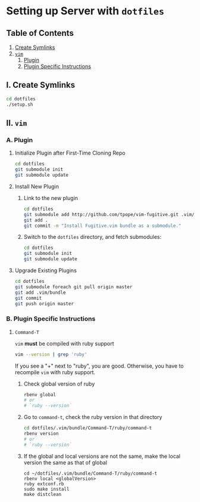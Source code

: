 # Setting up Server with `dotfiles`

## Table of Contents

1. [Create Symlinks](#i-create-symlinkes)
2. [`vim`](#ii-vim)
    1. [Plugin](#a-plugin)
    2. [Plugin Specific Instructions](#b-plugin-specific-instructions)

## I. Create Symlinks

```sh
cd dotfiles
./setup.sh
```

## II. `vim`

### A. Plugin

1. Initialize Plugin after First-Time Cloning Repo

    ```sh
    cd dotfiles
    git submodule init
    git submodule update
    ```

2. Install New Plugin

    1. Link to the new plugin

        ```sh
        cd dotfiles
        git submodule add http://github.com/tpope/vim-fugitive.git .vim/bundle/fugitive
        git add .
        git commit -m "Install Fugitive.vim bundle as a submodule."
        ```

    2.  Switch to the `dotfiles` directory, and fetch submodules:

        ```sh
        cd dotfiles
        git submodule init
        git submodule update
        ```

3. Upgrade Existing Plugins

    ```sh
    cd dotfiles
    git submodule foreach git pull origin master
    git add .vim/bundle
    git commit
    git push origin master
    ```

### B. Plugin Specific Instructions

1. `Command-T`

    `vim` **must** be compiled with ruby support

    ```sh
    vim --version | grep 'ruby'
    ```

    If you see a "+" next to "ruby", you are good. Otherwise, you have to
    recompile `vim` with ruby support.

    1. Check global version of ruby

        ```sh
        rbenv global
        # or
        # `ruby --version`
        ```

    2. Go to `command-t`, check the ruby version in that directory

        ```sh
        cd dotfiles/.vim/bundle/Command-T/ruby/command-t
        rbenv version
        # or
        # `ruby --version`
        ```

    3. If the global and local versions are not the same, make the local version
        the same as that of global

        ```
        cd ~/dotfiles/.vim/bundle/Command-T/ruby/command-t
        rbenv local <globalVersion>
        ruby extconf.rb
        sudo make install
        make distclean
        ```

